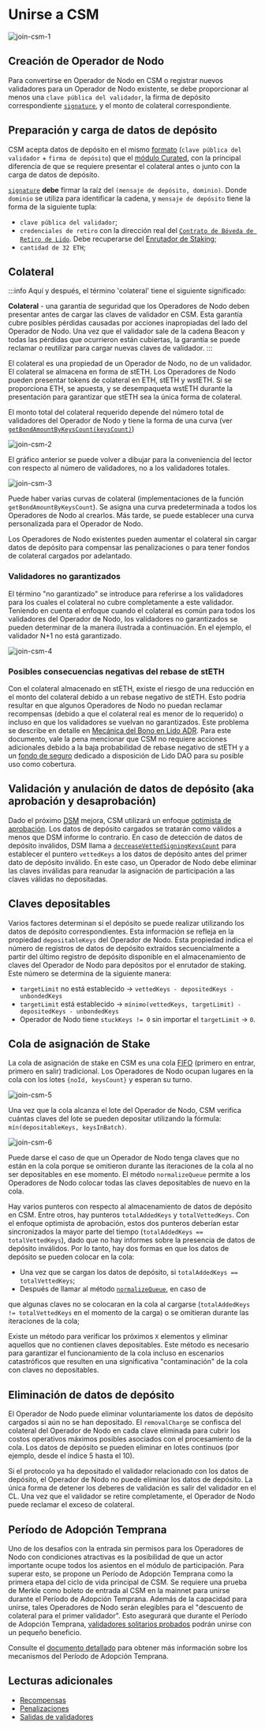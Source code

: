 # Unirse a CSM

![join-csm-1](../../../static/img/csm/join-csm-1.png)

## Creación de Operador de Nodo

Para convertirse en Operador de Nodo en CSM o registrar nuevos validadores para un Operador de Nodo existente, se debe proporcionar al menos una `clave pública del validador`, la firma de depósito correspondiente [`signature`](https://github.com/ethereum/consensus-specs/blob/v1.4.0/specs/phase0/beacon-chain.md#signingdata), y el monto de colateral correspondiente.

## Preparación y carga de datos de depósito

CSM acepta datos de depósito en el mismo [formato](../../contracts/node-operators-registry#addsigningkeys) (`clave pública del validador` + `firma de depósito`) que el [módulo Curated](../../contracts/node-operators-registry.md), con la principal diferencia de que se requiere presentar el colateral antes o junto con la carga de datos de depósito.

[`signature`](https://github.com/ethereum/consensus-specs/blob/v1.4.0/specs/phase0/beacon-chain.md#signingdata) **debe** firmar la raíz del `(mensaje de depósito, dominio)`. Donde `dominio` se utiliza para identificar la cadena, y `mensaje de depósito` tiene la forma de la siguiente tupla:

- `clave pública del validador`;
- `credenciales de retiro` con la dirección real del [`Contrato de Bóveda de Retiro de Lido`](../../contracts/withdrawal-vault). Debe recuperarse del [Enrutador de Staking](../../contracts/staking-router.md#getwithdrawalcredentials);
- `cantidad de 32 ETH`;

## Colateral

:::info
Aquí y después, el término 'colateral' tiene el siguiente significado:

**Colateral** - una garantía de seguridad que los Operadores de Nodo deben presentar antes de cargar las claves de validador en CSM. Esta garantía cubre posibles pérdidas causadas por acciones inapropiadas del lado del Operador de Nodo. Una vez que el validador sale de la cadena Beacon y todas las pérdidas que ocurrieron están cubiertas, la garantía se puede reclamar o reutilizar para cargar nuevas claves de validador.
:::

El colateral es una propiedad de un Operador de Nodo, no de un validador. El colateral se almacena en forma de stETH. Los Operadores de Nodo pueden presentar tokens de colateral en ETH, stETH y wstETH. Si se proporciona ETH, se apuesta, y se desempaqueta wstETH durante la presentación para garantizar que stETH sea la única forma de colateral.

El monto total del colateral requerido depende del número total de validadores del Operador de Nodo y tiene la forma de una curva (ver [`getBondAmountByKeysCount(keysCount)`](https://github.com/lidofinance/community-staking-module/blob/main/src/abstract/CSBondCurve.sol#L92))

![join-csm-2](../../../static/img/csm/join-csm-2.png)

El gráfico anterior se puede volver a dibujar para la conveniencia del lector con respecto al número de validadores, no a los validadores totales.

![join-csm-3](../../../static/img/csm/join-csm-3.png)

Puede haber varias curvas de colateral (implementaciones de la función `getBondAmountByKeysCount`). Se asigna una curva predeterminada a todos los Operadores de Nodo al crearlos. Más tarde, se puede establecer una curva personalizada para el Operador de Nodo.

Los Operadores de Nodo existentes pueden aumentar el colateral sin cargar datos de depósito para compensar las penalizaciones o para tener fondos de colateral cargados por adelantado.

### Validadores no garantizados

El término "no garantizado" se introduce para referirse a los validadores para los cuales el colateral no cubre completamente a este validador. Teniendo en cuenta el enfoque cuando el colateral es común para todos los validadores del Operador de Nodo, los validadores no garantizados se pueden determinar de la manera ilustrada a continuación. En el ejemplo, el validador N+1 no está garantizado.

![join-csm-4](../../../static/img/csm/join-csm-4.png)

### Posibles consecuencias negativas del rebase de stETH

Con el colateral almacenado en stETH, existe el riesgo de una reducción en el monto del colateral debido a un rebase negativo de stETH. Esto podría resultar en que algunos Operadores de Nodo no puedan reclamar recompensas (debido a que el colateral real es menor de lo requerido) o incluso en que los validadores se vuelvan no garantizados. Este problema se describe en detalle en [Mecánica del Bono en Lido ADR](https://hackmd.io/@lido/BJqWx7P0p). Para este documento, vale la pena mencionar que CSM no requiere acciones adicionales debido a la baja probabilidad de rebase negativo de stETH y a un [fondo de seguro](/contracts/insurance) dedicado a disposición de Lido DAO para su posible uso como cobertura.

## Validación y anulación de datos de depósito (aka aprobación y desaprobación)

Dado el próximo [DSM](https://hackmd.io/@lido/rJrTnEc2a) mejora, CSM utilizará un enfoque [optimista de aprobación](https://hackmd.io/@lido/ryw2Qo5ia). Los datos de depósito cargados se tratarán como válidos a menos que DSM informe lo contrario. En caso de detección de datos de depósito inválidos, DSM llama a [`decreaseVettedSigningKeysCount`](https://github.com/lidofinance/community-staking-module/blob/main/src/CSModule.sol#L861) para establecer el puntero `vettedKeys` a los datos de depósito antes del primer dato de depósito inválido. En este caso, un Operador de Nodo debe eliminar las claves inválidas para reanudar la asignación de participación a las claves válidas no depositadas.

## Claves depositables

Varios factores determinan si el depósito se puede realizar utilizando los datos de depósito correspondientes. Esta información se refleja en la propiedad `depositableKeys` del Operador de Nodo. Esta propiedad indica el número de registros de datos de depósito extraídos secuencialmente a partir del último registro de depósito disponible en el almacenamiento de claves del Operador de Nodo para depósitos por el enrutador de staking. Este número se determina de la siguiente manera:

- `targetLimit` no está establecido -> `vettedKeys - depositedKeys - unbondedKeys`
- `targetLimit` está establecido -> `mínimo(vettedKeys, targetLimit) - depositedKeys - unbondedKeys`
- Operador de Nodo tiene `stuckKeys != 0` sin importar el `targetLimit` -> `0`.

## Cola de asignación de Stake

La cola de asignación de stake en CSM es una cola [FIFO](<https://en.wikipedia.org/wiki/FIFO_(computing_and_electronics)>) (primero en entrar, primero en salir) tradicional. Los Operadores de Nodo ocupan lugares en la cola con los lotes `{noId, keysCount}` y esperan su turno.

![join-csm-5](../../../static/img/csm/join-csm-5.png)

Una vez que la cola alcanza el lote del Operador de Nodo, CSM verifica cuántas claves del lote se pueden depositar utilizando la fórmula: `mín(depositableKeys, keysInBatch)`.

![join-csm-6](../../../static/img/csm/join-csm-6.png)

Puede darse el caso de que un Operador de Nodo tenga claves que no están en la cola porque se omitieron durante las iteraciones de la cola al no ser depositables en ese momento. El método `normalizeQueue` permite a los Operadores de Nodo colocar todas las claves depositables de nuevo en la cola.

Hay varios punteros con respecto al almacenamiento de datos de depósito en CSM. Entre otros, hay punteros `totalAddedKeys` y `totalVettedKeys`. Con el enfoque optimista de aprobación, estos dos punteros deberían estar sincronizados la mayor parte del tiempo (`totalAddedKeys == totalVettedKeys`), dado que no hay informes sobre la presencia de datos de depósito inválidos. Por lo tanto, hay dos formas en que los datos de depósito se pueden colocar en la cola:

- Una vez que se cargan los datos de depósito, si `totalAddedKeys == totalVettedKeys`;
- Después de llamar al método [`normalizeQueue`](https://github.com/lidofinance/community-staking-module/blob/main/src/CSModule.sol#L978), en caso de

que algunas claves no se colocaran en la cola al cargarse (`totalAddedKeys != totalVettedKeys` en el momento de la carga) o se omitieran durante las iteraciones de la cola;

Existe un método para verificar los próximos `X` elementos y eliminar aquellos que no contienen claves depositables. Este método es necesario para garantizar el funcionamiento de la cola incluso en escenarios catastróficos que resulten en una significativa "contaminación" de la cola con claves no depositables.

## Eliminación de datos de depósito

El Operador de Nodo puede eliminar voluntariamente los datos de depósito cargados si aún no se han depositado. El `removalCharge` se confisca del colateral del Operador de Nodo en cada clave eliminada para cubrir los costos operativos máximos posibles asociados con el procesamiento de la cola. Los datos de depósito se pueden eliminar en lotes continuos (por ejemplo, desde el índice 5 hasta el 10).

Si el protocolo ya ha depositado el validador relacionado con los datos de depósito, el Operador de Nodo no puede eliminar los datos de depósito. La única forma de detener los deberes de validación es salir del validador en el CL. Una vez que el validador se retire completamente, el Operador de Nodo puede reclamar el exceso de colateral.

## Período de Adopción Temprana

Uno de los desafíos con la entrada sin permisos para los Operadores de Nodo con condiciones atractivas es la posibilidad de que un actor importante ocupe todos los asientos en el módulo de participación. Para superar esto, se propone un Período de Adopción Temprana como la primera etapa del ciclo de vida principal de CSM. Se requiere una prueba de Merkle como boleto de entrada al CSM en la mainnet para unirse durante el Período de Adopción Temprana. Además de la capacidad para unirse, tales Operadores de Nodo serán elegibles para el "descuento de colateral para el primer validador". Esto asegurará que durante el Período de Adopción Temprana, [validadores solitarios probados](https://github.com/lidofinance/community-staking-module/tree/main/artifacts/holesky/early-adoption) podrán unirse con un pequeño beneficio.

Consulte el [documento detallado](https://hackmd.io/@lido/HyKgaBMj6) para obtener más información sobre los mecanismos del Período de Adopción Temprana.

## Lecturas adicionales

- [Recompensas](rewards.md)
- [Penalizaciones](penalties.md)
- [Salidas de validadores](validator-exits.md)
